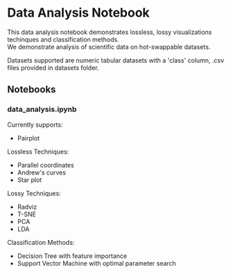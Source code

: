 # Data Analysis Notebook

This data analysis notebook demonstrates lossless, lossy visualizations techinques and classification methods.  
We demonstrate analysis of scientific data on hot-swappable datasets.  

Datasets supported are numeric tabular datasets with a 'class' column, .csv files provided in datasets folder.  

## Notebooks

### data_analysis.ipynb

Currently supports:

- Pairplot

Lossless Techniques:

- Parallel coordinates
- Andrew's curves
- Star plot

Lossy Techniques:

- Radviz
- T-SNE
- PCA
- LDA

Classification Methods:

- Decision Tree with feature importance
- Support Vector Machine with optimal parameter search
